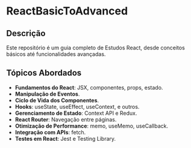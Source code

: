 # ReactBasicToAdvanced


## Descrição
Este repositório é um guia completo de Estudos React, desde conceitos básicos até funcionalidades avançadas.

## Tópicos Abordados
- **Fundamentos do React**: JSX, componentes, props, estado.
- **Manipulação de Eventos**.
- **Ciclo de Vida dos Componentes**.
- **Hooks**: useState, useEffect, useContext, e outros.
- **Gerenciamento de Estado**: Context API e Redux.
- **React Router**: Navegação entre páginas.
- **Otimização de Performance**: memo, useMemo, useCallback.
- **Integração com APIs**: fetch.
- **Testes em React**: Jest e Testing Library.


